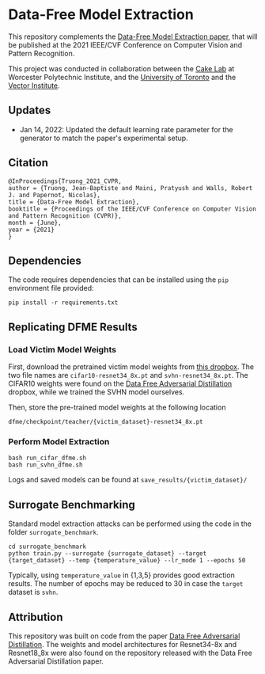 # Data-Free Model Extraction

This repository complements the [Data-Free Model Extraction paper](https://arxiv.org/abs/2011.14779), that will be published at the 2021 IEEE/CVF Conference on Computer Vision and Pattern Recognition.

This project was conducted in collaboration between the [Cake Lab](https://cake.wpi.edu/) at Worcester Polytechnic Institute, and the [University of Toronto](https://www.utoronto.ca/) and the [Vector Institute](https://vectorinstitute.ai/).


## Updates
- Jan 14, 2022: Updated the default learning rate parameter for the generator to match the paper's experimental setup. 

## Citation
```
@InProceedings{Truong_2021_CVPR,
author = {Truong, Jean-Baptiste and Maini, Pratyush and Walls, Robert J. and Papernot, Nicolas},
title = {Data-Free Model Extraction},
booktitle = {Proceedings of the IEEE/CVF Conference on Computer Vision and Pattern Recognition (CVPR)},
month = {June},
year = {2021}
}
```

## Dependencies
The code requires dependencies that can be installed using the `pip` environment file provided:
```
pip install -r requirements.txt
```

## Replicating DFME Results

### Load Victim Model Weights
First, download the pretrained victim model weights from [this dropbox](https://www.dropbox.com/sh/lt6w0nq3msp4do0/AADmJk2k3LQqFqWt9916W-nra?dl=0). The two file names are `cifar10-resnet34_8x.pt` and `svhn-resnet34_8x.pt`. The CIFAR10 weights were found on the [Data Free Adversarial Distillation](https://github.com/VainF/Data-Free-Adversarial-Distillation) dropbox, while we trained the SVHN model ourselves.

Then, store the pre-trained model weights at the following location

`dfme/checkpoint/teacher/{victim_dataset}-resnet34_8x.pt`


### Perform Model Extraction
```
bash run_cifar_dfme.sh
bash run_svhn_dfme.sh
```
Logs and saved models can be found at `save_results/{victim_dataset}/`  


## Surrogate Benchmarking
Standard model extraction attacks can be performed using the code in the folder `surrogate_benchmark`.

```
cd surrogate_benchmark
python train.py --surrogate {surrogate_dataset} --target {target_dataset} --temp {temperature_value} --lr_mode 1 --epochs 50
```
Typically, using `temperature_value` in {1,3,5} provides good extraction results. The number of epochs may be reduced to 30 in case the `target` dataset is `svhn`.



## Attribution

This repository was built on code from the paper [Data Free Adversarial Distillation](https://github.com/VainF/Data-Free-Adversarial-Distillation). The weights and model architectures for Resnet34-8x and Resnet18_8x were also found on the repository released with the Data Free Adversarial Distillation paper.
